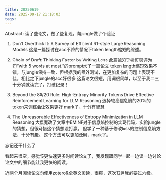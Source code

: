 ```yaml
---
title: 20250619
date: 2025-09-17 21:18:03
tags:
---
```


Abstract: 读了些论文，做了些复现，帮jungle做了个验证

1. Don’t Overthink It: A Survey of Efficient R1-style Large Reasoning Models
这是一篇探讨在acc不降的情况下token length缩短的综述。

2. Chain of Draft: Thinking Faster by Writing Less
此篇被知乎老哥锐评为一句“with 5 words at most.”的prompt水了一篇论文
token length缩短效果不错，与jungle保持一致，但根据我的额外测试，在更加复杂的问题上表现不佳，相比之下jungle的acc好很多
这篇论文很短，用词很简单，以至于我二三十分钟就读完了，打破纪录！

3. Beyond the 80/20 Rule: High-Entropy Minority Tokens Drive Effective Reinforcement Learning for LLM Reasoning
选择较高信息熵的20%的token来训练会让效果更好
mark了，十分有智慧

4. The Unreasonable Effectiveness of Entropy Minimization in LLM Reasoning
大幅魔改了文章中EMINF对于信息熵控制的实现代码，实验jungle的猜想，但很可惜这个猜想没打赢。
但学了一种基于修改loss的控制信息熵方法，十分有趣。
这个方法可以更加泛用，mark了。

忘记还干什么了

看起来很空，感觉该更快速更多时间读论文了，我发现跟同学一起一边读一边讨论论文中的细节能让我更快的阅读。

近两个月阅读论文均使用zotero&全英文阅读，很爽，这次12月我必要过六级。